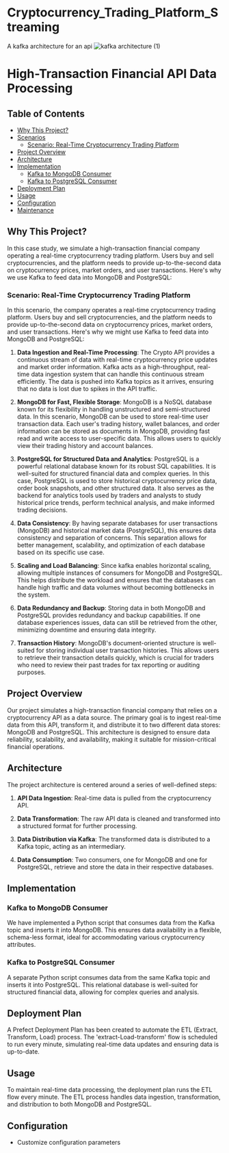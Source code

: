 # Cryptocurrency_Trading_Platform_Streaming
A kafka architecture for an api
![kafka architecture (1)](https://github.com/ttwange/Cryptocurrency_Trading_Platform_Streaming/assets/86237194/f82579b4-3e37-4d0d-8bd6-8c19f493850f)


# High-Transaction Financial API Data Processing

## Table of Contents
- [Why This Project?](#why-this-project)
- [Scenarios](#scenarios)
  - [Scenario: Real-Time Cryptocurrency Trading Platform](#scenario-real-time-cryptocurrency-trading-platform)
- [Project Overview](#project-overview)
- [Architecture](#architecture)
- [Implementation](#implementation)
  - [Kafka to MongoDB Consumer](#kafka-to-mongodb-consumer)
  - [Kafka to PostgreSQL Consumer](#kafka-to-postgresql-consumer)
- [Deployment Plan](#deployment-plan)
- [Usage](#usage)
- [Configuration](#configuration)
- [Maintenance](#maintenance)

## Why This Project?

In this case study, we simulate a high-transaction financial company operating a real-time cryptocurrency trading platform. Users buy and sell cryptocurrencies, and the platform needs to provide up-to-the-second data on cryptocurrency prices, market orders, and user transactions. Here's why we use Kafka to feed data into MongoDB and PostgreSQL:

### Scenario: Real-Time Cryptocurrency Trading Platform

In this scenario, the company operates a real-time cryptocurrency trading platform. Users buy and sell cryptocurrencies, and the platform needs to provide up-to-the-second data on cryptocurrency prices, market orders, and user transactions. Here's why we might use Kafka to feed data into MongoDB and PostgreSQL:

1. **Data Ingestion and Real-Time Processing**: The Crypto API provides a continuous stream of data with real-time cryptocurrency price updates and market order information. Kafka acts as a high-throughput, real-time data ingestion system that can handle this continuous stream efficiently. The data is pushed into Kafka topics as it arrives, ensuring that no data is lost due to spikes in the API traffic.

2. **MongoDB for Fast, Flexible Storage**: MongoDB is a NoSQL database known for its flexibility in handling unstructured and semi-structured data. In this scenario, MongoDB can be used to store real-time user transaction data. Each user's trading history, wallet balances, and order information can be stored as documents in MongoDB, providing fast read and write access to user-specific data. This allows users to quickly view their trading history and account balances.

3. **PostgreSQL for Structured Data and Analytics**: PostgreSQL is a powerful relational database known for its robust SQL capabilities. It is well-suited for structured financial data and complex queries. In this case, PostgreSQL is used to store historical cryptocurrency price data, order book snapshots, and other structured data. It also serves as the backend for analytics tools used by traders and analysts to study historical price trends, perform technical analysis, and make informed trading decisions.

4. **Data Consistency**: By having separate databases for user transactions (MongoDB) and historical market data (PostgreSQL), this ensures data consistency and separation of concerns. This separation allows for better management, scalability, and optimization of each database based on its specific use case.

5. **Scaling and Load Balancing**: Since kafka enables horizontal scaling, allowing multiple instances of consumers for MongoDB and PostgreSQL. This helps distribute the workload and ensures that the databases can handle high traffic and data volumes without becoming bottlenecks in the system.

6. **Data Redundancy and Backup**: Storing data in both MongoDB and PostgreSQL provides redundancy and backup capabilities. If one database experiences issues, data can still be retrieved from the other, minimizing downtime and ensuring data integrity.

7. **Transaction History**: MongoDB's document-oriented structure is well-suited for storing individual user transaction histories. This allows users to retrieve their transaction details quickly, which is crucial for traders who need to review their past trades for tax reporting or auditing purposes.

## Project Overview

Our project simulates a high-transaction financial company that relies on a cryptocurrency API as a data source. The primary goal is to ingest real-time data from this API, transform it, and distribute it to two different data stores: MongoDB and PostgreSQL. This architecture is designed to ensure data reliability, scalability, and availability, making it suitable for mission-critical financial operations.

## Architecture

The project architecture is centered around a series of well-defined steps:

1. **API Data Ingestion**: Real-time data is pulled from the cryptocurrency API.

2. **Data Transformation**: The raw API data is cleaned and transformed into a structured format for further processing.

3. **Data Distribution via Kafka**: The transformed data is distributed to a Kafka topic, acting as an intermediary.

4. **Data Consumption**: Two consumers, one for MongoDB and one for PostgreSQL, retrieve and store the data in their respective databases.

## Implementation

### Kafka to MongoDB Consumer

We have implemented a Python script that consumes data from the Kafka topic and inserts it into MongoDB. This ensures data availability in a flexible, schema-less format, ideal for accommodating various cryptocurrency attributes.

### Kafka to PostgreSQL Consumer

A separate Python script consumes data from the same Kafka topic and inserts it into PostgreSQL. This relational database is well-suited for structured financial data, allowing for complex queries and analysis.

## Deployment Plan

A Prefect Deployment Plan has been created to automate the ETL (Extract, Transform, Load) process. The 'extract-Load-transform' flow is scheduled to run every minute, simulating real-time data updates and ensuring data is up-to-date.

## Usage

To maintain real-time data processing, the deployment plan runs the ETL flow every minute. The ETL process handles data ingestion, transformation, and distribution to both MongoDB and PostgreSQL.

## Configuration

- Customize configuration parameters
